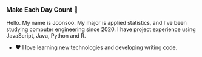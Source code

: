 ### Make Each Day Count  👋
Hello. My name is Joonsoo.
My major is applied statistics, and I've been studying computer engineering since 2020.
I have project experience using JavaScript, Java, Python and R.

- :heart: I love learning new technologies and developing writing code.
